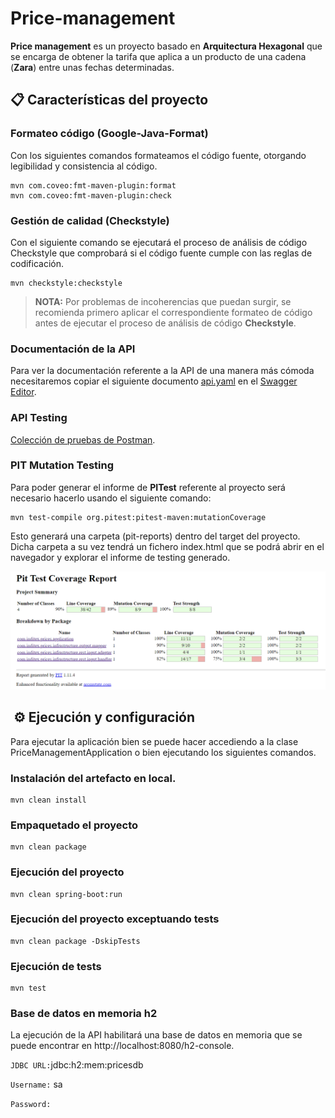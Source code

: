 # Price-management
**Price management** es un proyecto basado en **Arquitectura Hexagonal** que se encarga de obtener la tarifa
que aplica a un producto de una cadena (**Zara**) entre unas fechas determinadas.

## 📋 Características del proyecto
### Formateo código (Google-Java-Format)

Con los siguientes comandos formateamos el código fuente, otorgando legibilidad y consistencia al código.
```
mvn com.coveo:fmt-maven-plugin:format
mvn com.coveo:fmt-maven-plugin:check
```

### Gestión de calidad (Checkstyle)

Con el siguiente comando se ejecutará el proceso de análisis de código Checkstyle que comprobará si el código fuente
cumple con las reglas de codificación.
```
mvn checkstyle:checkstyle
```
>**NOTA:** Por problemas de incoherencias que puedan surgir, se recomienda primero aplicar el correspondiente formateo
> de código antes de ejecutar el proceso de análisis de código **Checkstyle**.

### Documentación de la API

Para ver la documentación referente a la API de una manera más cómoda necesitaremos copiar el siguiente documento
[api.yaml](src/main/resources/swagger/api.yaml) en el [Swagger Editor](https://editor.swagger.io/).

### API Testing
[Colección de pruebas de Postman](Price%20Management%20Collection.postman_collection.json).

### PIT Mutation Testing

Para poder generar el informe de **PITest** referente al proyecto será necesario hacerlo usando el siguiente comando:
```
mvn test-compile org.pitest:pitest-maven:mutationCoverage
```

Esto generará una carpeta (pit-reports) dentro del target del proyecto. Dicha carpeta a su vez tendrá un fichero
index.html que se podrá abrir en el navegador y explorar el informe de testing generado.

![img.png](testing-report.png)
## ️ ⚙️ Ejecución ️y configuración

Para ejecutar la aplicación bien se puede hacer accediendo a la clase PriceManagementApplication o bien ejecutando
los siguientes comandos.

### Instalación del artefacto en local.
```
mvn clean install
```

### Empaquetado el proyecto
```
mvn clean package
```

### Ejecución del proyecto
```
mvn clean spring-boot:run
```

### Ejecución del proyecto exceptuando tests
```
mvn clean package -DskipTests
```

### Ejecución de tests
```
mvn test
```

###  Base de datos en memoria h2

La ejecución de la API habilitará una base de datos en memoria que se puede encontrar en
http://localhost:8080/h2-console.

`JDBC URL:`jdbc:h2:mem:pricesdb

`Username:` sa

`Password:`


